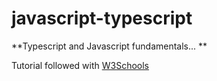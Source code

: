 # javascript-typescript

**Typescript and Javascript fundamentals... **

Tutorial followed with [W3Schools]()